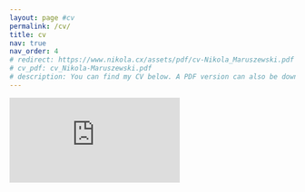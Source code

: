 ```yaml
---
layout: page #cv
permalink: /cv/
title: cv
nav: true
nav_order: 4
# redirect: https://www.nikola.cx/assets/pdf/cv-Nikola_Maruszewski.pdf
# cv_pdf: cv_Nikola-Maruszewski.pdf
# description: You can find my CV below. A PDF version can also be downloaded by clicking the button in the top right.
---
```


<embed src="https://www.nikola.cx/assets/pdf/cv-Nikola_Maruszewski.pdf" type="application/pdf">
